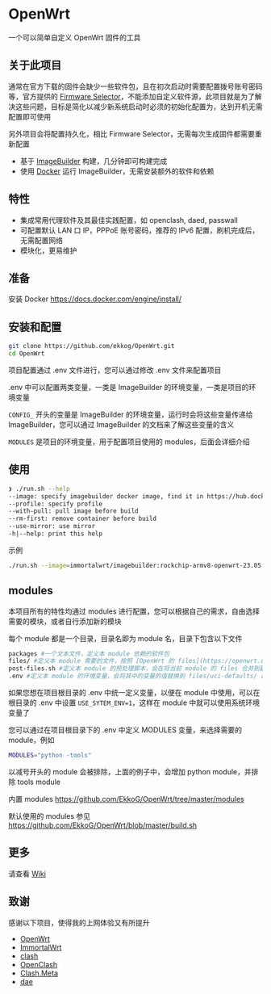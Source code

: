 # OpenWrt

一个可以简单自定义 OpenWrt 固件的工具

## 关于此项目

通常在官方下载的固件会缺少一些软件包，且在初次启动时需要配置拨号账号密码等，官方提供的 [Firmware Selector](https://firmware-selector.openwrt.org/)，不能添加自定义软件源，此项目就是为了解决这些问题，目标是简化以减少新系统启动时必须的初始化配置为，达到开机无需配置即可使用

另外项目会将配置持久化，相比 Firmware Selector，无需每次生成固件都需要重新配置

- 基于 [ImageBuilder](https://openwrt.org/docs/guide-user/additional-software/imagebuilder) 构建，几分钟即可构建完成
- 使用 [Docker](https://www.docker.com/) 运行 ImageBuilder，无需安装额外的软件和依赖

## 特性

- 集成常用代理软件及其最佳实践配置，如 openclash, daed, passwall
- 可配置默认 LAN 口 IP，PPPoE 账号密码，推荐的 IPv6 配置，刷机完成后，无需配置网络
- 模块化，更易维护

<!-- Prerequisites -->
## 准备

安装 Docker https://docs.docker.com/engine/install/

## 安装和配置

```bash
git clone https://github.com/ekkog/OpenWrt.git
cd OpenWrt
```

项目配置通过 .env 文件进行，您可以通过修改 .env 文件来配置项目

.env 中可以配置两类变量，一类是 ImageBuilder 的环境变量，一类是项目的环境变量

`CONFIG_` 开头的变量是 ImageBuilder 的环境变量，运行时会将这些变量传递给 ImageBuilder，您可以通过 ImageBuilder 的文档来了解这些变量的含义

`MODULES` 是项目的环境变量，用于配置项目使用的 modules，后面会详细介绍

## 使用

```bash
❯ ./run.sh --help                                                                           
--image: specify imagebuilder docker image, find it in https://hub.docker.com/r/openwrt/imagebuilder/tags or https://hub.docker.com/r/immortalwrt/imagebuilder/tags
--profile: specify profile
--with-pull: pull image before build
--rm-first: remove container before build
--use-mirror: use mirror
-h|--help: print this help
```

示例

```bash
./run.sh --image=immortalwrt/imagebuilder:rockchip-armv8-openwrt-23.05.1 --profile=friendlyarm_nanopi-r2s --rm-first --with-pull --use-mirror=1                                  
```

## modules

本项目所有的特性均通过 modules 进行配置，您可以根据自己的需求，自由选择需要的模块，或者自行添加新的模块

每个 module 都是一个目录，目录名即为 module 名，目录下包含以下文件

```bash
packages #一个文本文件，定义本 module 依赖的软件包
files/ #定义本 module 需要的文件，按照 [OpenWrt 的 files](https://openwrt.org/docs/guide-developer/toolchain/use-buildsystem#custom_files) 规范，放置到对应的目录下，最后会将所有 module 的 files 合并到一个目录下
post-files.sh #定义本 module 的预处理脚本，会在将当前 module 的 files 合并到最终目录后执行
.env #定义本 module 的环境变量，会将其中的变量的值替换到 files/uci-defaults/ 目录下的文件中
```

如果您想在项目根目录的 .env 中统一定义变量，以便在 module 中使用，可以在根目录的 .env 中设置 `USE_SYTEM_ENV=1`，这样在 module 中就可以使用系统环境变量了

您可以通过在项目根目录下的 .env 中定义 MODULES 变量，来选择需要的 module，例如

```bash
MODULES="python -tools"
```

以减号开头的 module 会被排除，上面的例子中，会增加 python module，并排除 tools module

内置 modules https://github.com/EkkoG/OpenWrt/tree/master/modules

默认使用的 modules 参见 https://github.com/EkkoG/OpenWrt/blob/master/build.sh

## 更多

请查看 [Wiki](https://github.com/EkkoG/OpenWrt/wiki)

## 致谢

感谢以下项目，使得我的上网体验又有所提升

- [OpenWrt](https://openwrt.org/)
- [ImmortalWrt](http://immortalwrt.org/)
- [clash](https://github.com/Dreamacro/clash)
- [OpenClash](https://github.com/vernesong/OpenClash)
- [Clash.Meta](https://github.com/MetaCubeX/Clash.Meta)
- [dae](https://github.com/daeuniverse/dae)
